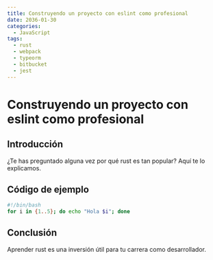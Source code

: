 ```yaml
---
title: Construyendo un proyecto con eslint como profesional
date: 2036-01-30
categories:
  - JavaScript
tags:
  - rust
  - webpack
  - typeorm
  - bitbucket
  - jest
---
```


# Construyendo un proyecto con eslint como profesional

## Introducción

¿Te has preguntado alguna vez por qué rust es tan popular? Aquí te lo explicamos.

## Código de ejemplo

```bash
#!/bin/bash
for i in {1..5}; do echo "Hola $i"; done
```

## Conclusión

Aprender rust es una inversión útil para tu carrera como desarrollador.